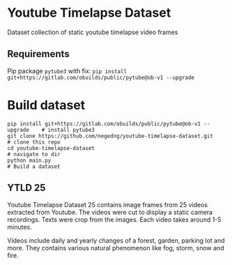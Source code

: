 # Youtube Timelapse Dataset
Dataset collection of static youtube timelapse video frames
## Requirements
Pip package `pytube3` with fix: `pip install git+https://gitlab.com/obuilds/public/pytube@ob-v1 --upgrade`
# Build dataset
```
pip install git+https://gitlab.com/obuilds/public/pytube@ob-v1 --upgrade    # install pytube3
git clone https://github.com/negedng/youtube-timelapse-dataset.git          # clone this repo
cd youtube-timelapse-dataset                                                # navigate to dir
python main.py                                                              # Build a dataset
```
## YTLD 25
Youtube Timelapse Dataset 25 contains image frames from 25 videos extracted from Youtube. The videos were cut to display a static camera recordings. Texts were crop from the images. Each video takes around 1-5 minutes.

Videos include daily and yearly changes of a forest, garden, parking lot and more. They contains various natural phenomenon like fog, storm, snow and fire.
